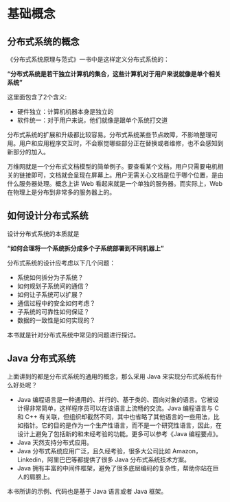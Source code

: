 # 基础概念

## 分布式系统的概念

《分布式系统原理与范式》一书中是这样定义分布式系统的：

**“分布式系统是若干独立计算机的集合，这些计算机对于用户来说就像是单个相关系统”**

这里面包含了2个含义:
* 硬件独立：计算机机器本身是独立的
* 软件统一：对于用户来说，他们就像是跟单个系统打交道

分布式系统的扩展和升级都比较容易。分布式系统某些节点故障，不影响整理可用。用户和应用程序交互时，不会察觉哪些部分正在替换或者维修，也不会感知到新部分的加入。

万维网就是一个分布式文档模型的简单例子。要查看某个文档，用户只需要电机相关的链接即可，文档就会呈现在屏幕上。用户无需关心文档是位于哪个位置，是由什么服务器处理。概念上讲 Web 看起来就是一个单独的服务器。而实际上，Web 在物理上是分布到非常多的服务器上的。

## 如何设计分布式系统

设计分布式系统的本质就是

**“如何合理将一个系统拆分成多个子系统部署到不同机器上”**

分布式系统的设计应考虑以下几个问题：

* 系统如何拆分为子系统？
* 如何规划子系统间的通信？
* 如何让子系统可以扩展？
* 通信过程中的安全如何考虑？
* 子系统的可靠性如何保证？
* 数据的一致性是如何实现的？

本书就是针对分布式系统中常见的问题进行探讨。

## Java 分布式系统

上面讲到的都是分布式系统的通用的概念，那么采用 Java 来实现分布式系统有什么好处呢？

* Java 编程语言是一种通用的、并行的、基于类的、面向对象的语言。它被设计得非常简单，这样程序员可以在该语言上流畅的交流。Java 编程语言与 C 和 C++ 有关联，但组织却截然不同，其中也省略了其他语言的一些用法，比如指针。它的目的是作为一个生产性语言，而不是一个研究性语言，因此，在设计上避免了包括新的和未经考验的功能。更多可以参考《Java 编程要点》。
* Java 天然支持分布式应用。
* Java 分布式系统应用广泛，且久经考验，很多大公司比如 Amazon，Linkedin，阿里巴巴等都提供了很多 Java 分布式系统技术方案。
* Java 拥有丰富的中间件框架，避免了很多底层编码的复杂性，帮助你站在巨人的肩膀上。


本书所讲的示例、代码也是基于 Java 语言或者 Java 框架。



